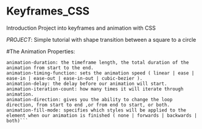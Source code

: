 # Keyframes_CSS
Introduction Project into keyframes and animation with CSS

*PROJECT*:
Simple tutorial with shape transition between a square to a circle

#The Animation Properties:

```animation-name: @keyframes name)
animation-duration: the timeframe length, the total duration of the animation from start to the end.
animation-timing-function: sets the animation speed ( linear | ease | ease-in | ease-out | ease-in-out | cubic-bezier ).
animation-delay: the delay before our animation will start.
animation-iteration-count: how many times it will iterate through animation.
animation-direction: gives you the ability to change the loop direction, from start to end ,or from end to start, or both.
animation-fill-mode: specifies which styles will be applied to the element when our animation is finished ( none | forwards | backwards | both)```

